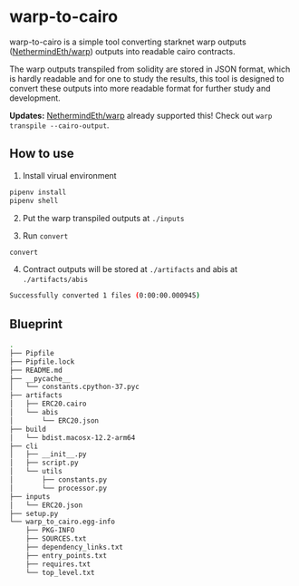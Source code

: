 # warp-to-cairo
warp-to-cairo is a simple tool converting starknet warp outputs ([NethermindEth/warp](https://github.com/NethermindEth/warp)) outputs into readable cairo contracts.  

The warp outputs transpiled from solidity are stored in JSON format, which is hardly readable and for one to study the results, this tool is designed to convert these outputs into more readable format for further study and development.  

**Updates:** [NethermindEth/warp](https://github.com/NethermindEth/warp) already supported this! Check out ```warp transpile --cairo-output```.  

## How to use
1. Install virual environment

```bash
pipenv install
pipenv shell
```

2. Put the warp transpiled outputs at ```./inputs```

3. Run ```convert```

```bash
convert
```

4. Contract outputs will be stored at ```./artifacts``` and abis at ```./artifacts/abis```
```bash
Successfully converted 1 files (0:00:00.000945)
```

## Blueprint
```bash
.
├── Pipfile
├── Pipfile.lock
├── README.md
├── __pycache__
│   └── constants.cpython-37.pyc
├── artifacts
│   ├── ERC20.cairo
│   └── abis
│       └── ERC20.json
├── build
│   └── bdist.macosx-12.2-arm64
├── cli
│   ├── __init__.py
│   ├── script.py
│   └── utils
│       ├── constants.py
│       └── processor.py
├── inputs
│   └── ERC20.json
├── setup.py
└── warp_to_cairo.egg-info
    ├── PKG-INFO
    ├── SOURCES.txt
    ├── dependency_links.txt
    ├── entry_points.txt
    ├── requires.txt
    └── top_level.txt
```
